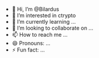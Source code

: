 - 👋 Hi, I’m @Bilardus
- 👀 I’m interested in ctrypto
- 🌱 I’m currently learning ...
- 💞️ I’m looking to collaborate on ...
- 📫 How to reach me ...
- 😄 Pronouns: ...
- ⚡ Fun fact: ...

<!---
Bilardus/Bilardus is a ✨ special ✨ repository because its `README.md` (this file) appears on your GitHub profile.
You can click the Preview link to take a look at your changes.
--->
